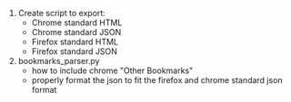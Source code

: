 1. Create script to export:
   - Chrome standard HTML
   - Chrome standard JSON
   - Firefox standard HTML
   - Firefox standard JSON
2. bookmarks_parser.py
   - how to include chrome "Other Bookmarks"
   - properly format the json to fit the firefox and chrome standard json format
